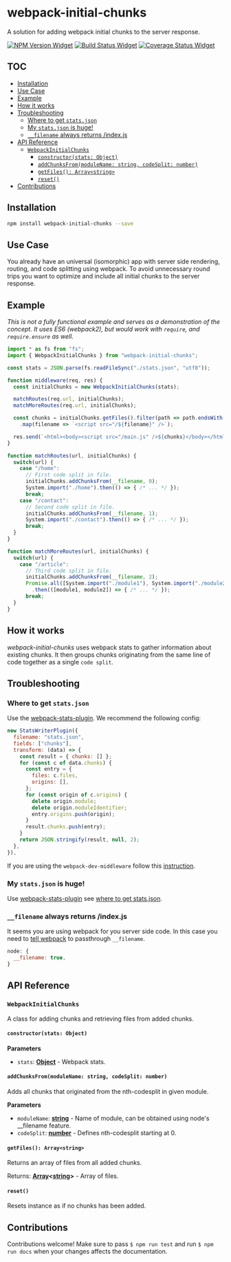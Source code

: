 # webpack-initial-chunks

A solution for adding webpack initial chunks to the server response.

[![NPM Version Widget]][npm version]
[![Build Status Widget]][build status]
[![Coverage Status Widget]][coverage status]

## TOC

<!-- toc -->

- [Installation](#installation)
- [Use Case](#use-case)
- [Example](#example)
- [How it works](#how-it-works)
- [Troubleshooting](#troubleshooting)
  * [Where to get `stats.json`](#where-to-get-statsjson)
  * [My `stats.json` is huge!](#my-statsjson-is-huge)
  * [`__filename` always returns /index.js](#__filename-always-returns-indexjs)
- [API Reference](#api-reference)
  * [`WebpackInitialChunks`](#webpackinitialchunks)
    + [`constructor(stats: Object)`](#constructorstats-object)
    + [`addChunksFrom(moduleName: string, codeSplit: number)`](#addchunksfrommodulename-string-codesplit-number)
    + [`getFiles(): Array<string>`](#getfiles-arraystring)
    + [`reset()`](#reset)
- [Contributions](#contributions)

<!-- tocstop -->

## Installation

```sh
npm install webpack-initial-chunks --save
```

## Use Case

You already have an universal (isomorphic) app with server side rendering,
routing, and code splitting using webpack. To avoid unnecessary round trips
you want to optimize and include all initial chunks to the server response.

## Example

_This is not a fully functional example and serves as a demonstration of the
concept. It uses ES6 (webpack2), but would work with `require`, and `require.ensure`
as well._

```javascript
import * as fs from "fs";
import { WebpackInitialChunks } from "webpack-initial-chunks";

const stats = JSON.parse(fs.readFileSync("./stats.json", "utf8"));

function middleware(req, res) {
  const initialChunks = new WebpackInitialChunks(stats);

  matchRoutes(req.url, initialChunks);
  matchMoreRoutes(req.url, initialChunks);

  const chunks = initialChunks.getFiles().filter(path => path.endsWith(".js"))
    .map(filename => `<script src="/${filename}" />`);

  res.send(`<html><body><script src="/main.js" />${chunks}</body></html>`);
}

function matchRoutes(url, initialChunks) {
  switch(url) {
    case "/home":
      // First code split in file.
      initialChunks.addChunksFrom(__filename, 0);
      System.import("./home").then(() => { /* ... */ });
      break;
    case "/contact":
      // Second code split in file.
      initialChunks.addChunksFrom(__filename, 1);
      System.import("./contact").then(() => { /* ... */ });
      break;
  }
}

function matchMoreRoutes(url, initialChunks) {
  switch(url) {
    case "/article":
      // Third code split in file.
      initialChunks.addChunksFrom(__filename, 2);
      Promise.all([System.import("./module1"), System.import("./module2")])
        .then(([module1, module2]) => { /* ... */ });
      break;
  }
}
```

## How it works

_webpack-initial-chunks_ uses webpack stats to gather information about existing
chunks. It then groups chunks originating from the same line of code together as
a single `code split`.

## Troubleshooting

### Where to get `stats.json`

Use the [webpack-stats-plugin](https://github.com/FormidableLabs/webpack-stats-plugin).
We recommend the following config:

```javascript
new StatsWriterPlugin({
  filename: "stats.json",
  fields: ["chunks"],
  transform: (data) => {
    const result = { chunks: [] };
    for (const c of data.chunks) {
      const entry = {
        files: c.files,
        origins: [],
      };
      for (const origin of c.origins) {
        delete origin.module;
        delete origin.moduleIdentifier;
        entry.origins.push(origin);
      }
      result.chunks.push(entry);
    }
    return JSON.stringify(result, null, 2);
  },
}),
```

If you are using the `webpack-dev-middleware` follow this [instruction](https://github.com/webpack/webpack-dev-middleware#server-side-rendering).

### My `stats.json` is huge!

Use [webpack-stats-plugin](https://github.com/FormidableLabs/webpack-stats-plugin) see [where to get stats.json](#where-to-get-statsjson).

### `__filename` always returns /index.js

It seems you are using webpack for you server side code. In this case
you need to [tell webpack](https://webpack.github.io/docs/api-in-modules.html#__filename) to passthrough `__filename`.

```javascript
node: {
  __filename: true,
}
```

## API Reference

### `WebpackInitialChunks`

A class for adding chunks and retrieving files from added chunks.

#### `constructor(stats: Object)`

**Parameters**

-   `stats`: **[Object](https://developer.mozilla.org/en-US/docs/Web/JavaScript/Reference/Global_Objects/Object)** - Webpack stats.

#### `addChunksFrom(moduleName: string, codeSplit: number)`

Adds all chunks that originated from the nth-codesplit in
given module.

**Parameters**

-   `moduleName`: **[string](https://developer.mozilla.org/en-US/docs/Web/JavaScript/Reference/Global_Objects/String)** - Name of module, can be obtained using node's \_\_filename feature.
-   `codeSplit`: **[number](https://developer.mozilla.org/en-US/docs/Web/JavaScript/Reference/Global_Objects/Number)** - Defines nth-codesplit starting at 0.

#### `getFiles(): Array<string>`

Returns an array of files from all added chunks.

Returns: **[Array](https://developer.mozilla.org/en-US/docs/Web/JavaScript/Reference/Global_Objects/Array)&lt;[string](https://developer.mozilla.org/en-US/docs/Web/JavaScript/Reference/Global_Objects/String)>** - Array of files.

#### `reset()`

Resets instance as if no chunks has been added.

## Contributions

Contributions welcome! Make sure to pass `$ npm run test` and run `$ npm run docs` when your changes affects the documentation.

[npm version]: https://www.npmjs.com/package/webpack-initial-chunks

[npm version widget]: https://img.shields.io/npm/v/webpack-initial-chunks.svg?style=flat-square

[build status]: https://travis-ci.org/wikiwi/webpack-initial-chunks

[build status widget]: https://img.shields.io/travis/wikiwi/webpack-initial-chunks/master.svg?style=flat-square

[coverage status]: https://coveralls.io/github/wikiwi/webpack-initial-chunks?branch=master

[coverage status widget]: https://img.shields.io/coveralls/wikiwi/webpack-initial-chunks/master.svg?style=flat-square
